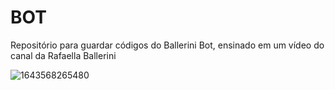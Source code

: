 # BOT
Repositório para guardar códigos do Ballerini Bot, ensinado em um vídeo do canal da Rafaella Ballerini


![1643568265480](https://user-images.githubusercontent.com/70415544/151801653-da18d05d-3de9-46f0-b368-ea143bc0af13.jpg)
